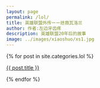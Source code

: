 ```yaml
---
layout: page
permalink: /lol/
title: 英雄联盟外传ーー拯救瓦洛兰
author: 作者:左边牙齿疼
description: 英雄联盟20年后的故事
image: ../images/xiaoshuo/xs1.jpg
---
```

<div class="posts">
  {% for post in site.categories.lol %}
    <article class="post">
      <p><a href="{{ site.baseurl }}{{ post.url }}">{{ post.title }}</a></p>
    </article>
  {% endfor %}
</div>
